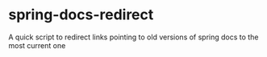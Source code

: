 # spring-docs-redirect
A quick script to redirect links pointing to old versions of spring docs to the most current one
